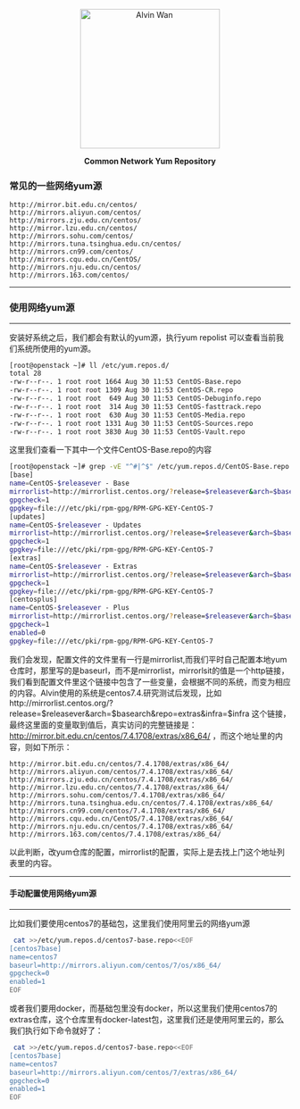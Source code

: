 <p align='center' >
  <a href='https://github.com/alvinwancn' target="_blank"> 
      <img src='https://github.com/AlvinWanCN/life-record/raw/master/images/etlucency.png' alt='Alvin Wan' width=250>
  </a>
</p>
<p align=center ><b>Common Network Yum Repository</b></p>

### 常见的一些网络yum源

```text
http://mirror.bit.edu.cn/centos/
http://mirrors.aliyun.com/centos/
http://mirrors.zju.edu.cn/centos/
http://mirror.lzu.edu.cn/centos/
http://mirrors.sohu.com/centos/
http://mirrors.tuna.tsinghua.edu.cn/centos/
http://mirrors.cn99.com/centos/
http://mirrors.cqu.edu.cn/CentOS/
http://mirrors.nju.edu.cn/centos/
http://mirrors.163.com/centos/
```
---
### 使用网络yum源
---

安装好系统之后，我们都会有默认的yum源，执行yum repolist 可以查看当前我们系统所使用的yum源。
```bash
[root@openstack ~]# ll /etc/yum.repos.d/
total 28
-rw-r--r--. 1 root root 1664 Aug 30 11:53 CentOS-Base.repo
-rw-r--r--. 1 root root 1309 Aug 30 11:53 CentOS-CR.repo
-rw-r--r--. 1 root root  649 Aug 30 11:53 CentOS-Debuginfo.repo
-rw-r--r--. 1 root root  314 Aug 30 11:53 CentOS-fasttrack.repo
-rw-r--r--. 1 root root  630 Aug 30 11:53 CentOS-Media.repo
-rw-r--r--. 1 root root 1331 Aug 30 11:53 CentOS-Sources.repo
-rw-r--r--. 1 root root 3830 Aug 30 11:53 CentOS-Vault.repo
```
这里我们查看一下其中一个文件CentOS-Base.repo的内容

```bash
[root@openstack ~]# grep -vE "^#|^$" /etc/yum.repos.d/CentOS-Base.repo 
[base]
name=CentOS-$releasever - Base
mirrorlist=http://mirrorlist.centos.org/?release=$releasever&arch=$basearch&repo=os&infra=$infra
gpgcheck=1
gpgkey=file:///etc/pki/rpm-gpg/RPM-GPG-KEY-CentOS-7
[updates]
name=CentOS-$releasever - Updates
mirrorlist=http://mirrorlist.centos.org/?release=$releasever&arch=$basearch&repo=updates&infra=$infra
gpgcheck=1
gpgkey=file:///etc/pki/rpm-gpg/RPM-GPG-KEY-CentOS-7
[extras]
name=CentOS-$releasever - Extras
mirrorlist=http://mirrorlist.centos.org/?release=$releasever&arch=$basearch&repo=extras&infra=$infra
gpgcheck=1
gpgkey=file:///etc/pki/rpm-gpg/RPM-GPG-KEY-CentOS-7
[centosplus]
name=CentOS-$releasever - Plus
mirrorlist=http://mirrorlist.centos.org/?release=$releasever&arch=$basearch&repo=centosplus&infra=$infra
gpgcheck=1
enabled=0
gpgkey=file:///etc/pki/rpm-gpg/RPM-GPG-KEY-CentOS-7
```
我们会发现，配置文件的文件里有一行是mirrorlist,而我们平时自己配置本地yum仓库时，那里写的是baseurl，而不是mirrorlist，mirrorlsit的值是一个http链接，我们看到配置文件里这个链接中包含了一些变量，会根据不同的系统，而变为相应的内容。Alvin使用的系统是centos7.4.研究测试后发现，比如http://mirrorlist.centos.org/?release=$releasever&arch=$basearch&repo=extras&infra=$infra
 这个链接，最终这里面的变量取到值后，真实访问的完整链接是：http://mirror.bit.edu.cn/centos/7.4.1708/extras/x86_64/ ，而这个地址里的内容，则如下所示：
```text
http://mirror.bit.edu.cn/centos/7.4.1708/extras/x86_64/
http://mirrors.aliyun.com/centos/7.4.1708/extras/x86_64/
http://mirrors.zju.edu.cn/centos/7.4.1708/extras/x86_64/
http://mirror.lzu.edu.cn/centos/7.4.1708/extras/x86_64/
http://mirrors.sohu.com/centos/7.4.1708/extras/x86_64/
http://mirrors.tuna.tsinghua.edu.cn/centos/7.4.1708/extras/x86_64/
http://mirrors.cn99.com/centos/7.4.1708/extras/x86_64/
http://mirrors.cqu.edu.cn/CentOS/7.4.1708/extras/x86_64/
http://mirrors.nju.edu.cn/centos/7.4.1708/extras/x86_64/
http://mirrors.163.com/centos/7.4.1708/extras/x86_64/
```
以此判断，改yum仓库的配置，mirrorlist的配置，实际上是去找上门这个地址列表里的内容。

---
#### 手动配置使用网络yum源
---

比如我们要使用centos7的基础包，这里我们使用阿里云的网络yum源
```bash
 cat >>/etc/yum.repos.d/centos7-base.repo<<EOF
[centos7base]
name=centos7
baseurl=http://mirrors.aliyun.com/centos/7/os/x86_64/
gpgcheck=0
enabled=1
EOF
```
或者我们要用docker，而基础包里没有docker，所以这里我们使用centos7的extras仓库，这个仓库里有docker-latest包，这里我们还是使用阿里云的，那么我们执行如下命令就好了：
```bash
 cat >>/etc/yum.repos.d/centos7-base.repo<<EOF
[centos7base]
name=centos7
baseurl=http://mirrors.aliyun.com/centos/7/extras/x86_64/
gpgcheck=0
enabled=1
EOF
```
